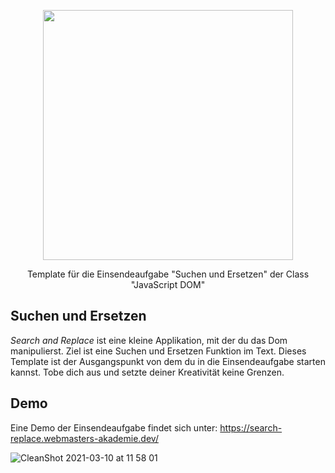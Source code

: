 <p align="center"><a href="https://www.webmasters-fernakademie.de"><img src="https://www.webmasters-fernakademie.de/images/wfa_img/logo-wfa.png?1571290125" width="400"></a></p>
<p align="center">
Template für die Einsendeaufgabe "Suchen und Ersetzen" der Class "JavaScript DOM"
</p>

## Suchen und Ersetzen
*Search and Replace* ist eine kleine Applikation, mit der du das Dom manipulierst. Ziel ist eine Suchen und Ersetzen Funktion im Text. Dieses Template ist der Ausgangspunkt von dem du in die Einsendeaufgabe starten kannst. Tobe dich aus und setzte deiner Kreativität keine Grenzen.

## Demo

Eine Demo der Einsendeaufgabe findet sich unter: <a href="https://search-replace.webmasters-akademie.dev/">https://search-replace.webmasters-akademie.dev/</a>

![CleanShot 2021-03-10 at 11 58 01](https://user-images.githubusercontent.com/42392570/110621161-2d4e8780-819a-11eb-82b0-09ae3f748f87.gif)
